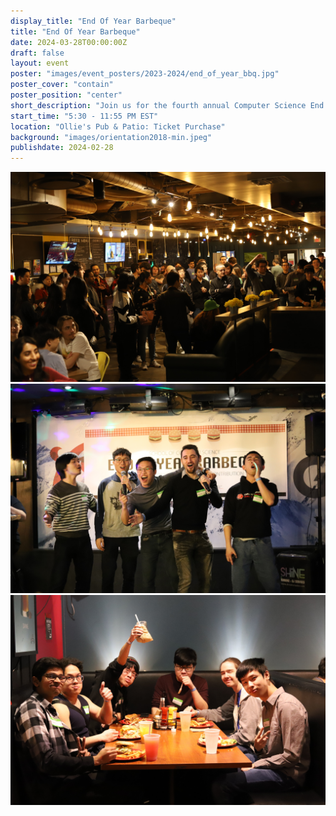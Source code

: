 ```yaml
---
display_title: "End Of Year Barbeque"
title: "End Of Year Barbeque"
date: 2024-03-28T00:00:00Z
draft: false
layout: event
poster: "images/event_posters/2023-2024/end_of_year_bbq.jpg"
poster_cover: "contain"
poster_position: "center"
short_description: "Join us for the fourth annual Computer Science End of Year BBQ!"
start_time: "5:30 - 11:55 PM EST"
location: "Ollie's Pub & Patio: Ticket Purchase"
background: "images/orientation2018-min.jpeg"
publishdate: 2024-02-28
---
```


![img](/images/event_pics/2022-2023/bbq/people.JPG)
![img](/images/event_pics/2022-2023/bbq/karaoke.JPG)
![img](/images/event_pics/2022-2023/bbq/dining.JPG)